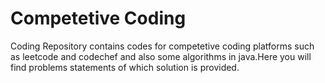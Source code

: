 # Competetive Coding
Coding
Repository contains codes for competetive coding platforms such as leetcode and codechef and also some algorithms in java.Here you will find problems statements of which solution is provided.
